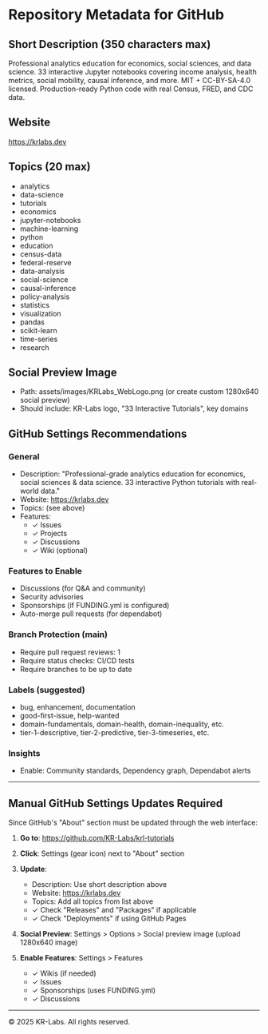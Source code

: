 # Repository Metadata for GitHub

## Short Description (350 characters max)
Professional analytics education for economics, social sciences, and data science. 33 interactive Jupyter notebooks covering income analysis, health metrics, social mobility, causal inference, and more. MIT + CC-BY-SA-4.0 licensed. Production-ready Python code with real Census, FRED, and CDC data.

## Website
https://krlabs.dev

## Topics (20 max)
- analytics
- data-science
- tutorials
- economics
- jupyter-notebooks
- machine-learning
- python
- education
- census-data
- federal-reserve
- data-analysis
- social-science
- causal-inference
- policy-analysis
- statistics
- visualization
- pandas
- scikit-learn
- time-series
- research

## Social Preview Image
- Path: assets/images/KRLabs_WebLogo.png (or create custom 1280x640 social preview)
- Should include: KR-Labs logo, "33 Interactive Tutorials", key domains

## GitHub Settings Recommendations

### General
- Description: "Professional-grade analytics education for economics, social sciences & data science. 33 interactive Python tutorials with real-world data."
- Website: https://krlabs.dev
- Topics: (see above)
- Features:
  - ✓ Issues
  - ✓ Projects
  - ✓ Discussions
  - ✓ Wiki (optional)

### Features to Enable
- Discussions (for Q&A and community)
- Security advisories
- Sponsorships (if FUNDING.yml is configured)
- Auto-merge pull requests (for dependabot)

### Branch Protection (main)
- Require pull request reviews: 1
- Require status checks: CI/CD tests
- Require branches to be up to date

### Labels (suggested)
- bug, enhancement, documentation
- good-first-issue, help-wanted
- domain-fundamentals, domain-health, domain-inequality, etc.
- tier-1-descriptive, tier-2-predictive, tier-3-timeseries, etc.

### Insights
- Enable: Community standards, Dependency graph, Dependabot alerts

---

## Manual GitHub Settings Updates Required

Since GitHub's "About" section must be updated through the web interface:

1. **Go to**: https://github.com/KR-Labs/krl-tutorials
2. **Click**: Settings (gear icon) next to "About" section
3. **Update**:
   - Description: Use short description above
   - Website: https://krlabs.dev
   - Topics: Add all topics from list above
   - ✓ Check "Releases" and "Packages" if applicable
   - ✓ Check "Deployments" if using GitHub Pages

4. **Social Preview**: Settings > Options > Social preview image (upload 1280x640 image)

5. **Enable Features**: Settings > Features
   - ✓ Wikis (if needed)
   - ✓ Issues
   - ✓ Sponsorships (uses FUNDING.yml)
   - ✓ Discussions

---

© 2025 KR-Labs. All rights reserved.
